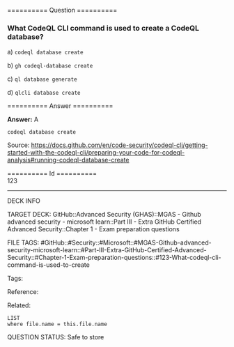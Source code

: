 ========== Question ==========  

### What CodeQL CLI command is used to create a CodeQL database?

a) `codeql database create`

b) `gh codeql-database create`

c) `ql database generate`

d) `qlcli database create`  

========== Answer ==========  

**Answer:** A

`codeql database create`

Source: https://docs.github.com/en/code-security/codeql-cli/getting-started-with-the-codeql-cli/preparing-your-code-for-codeql-analysis#running-codeql-database-create

========== Id ==========  
123

---

DECK INFO

TARGET DECK: GitHub::Advanced Security (GHAS)::MGAS - Github advanced security - microsoft learn::Part III - Extra GitHub Certified Advanced Security::Chapter 1 - Exam preparation questions

FILE TAGS: #GitHub::#Security::#Microsoft::#MGAS-Github-advanced-security-microsoft-learn::#Part-III-Extra-GitHub-Certified-Advanced-Security::#Chapter-1-Exam-preparation-questions::#123-What-codeql-cli-command-is-used-to-create

Tags:

Reference:

Related:

```dataview
LIST
where file.name = this.file.name
```

QUESTION STATUS: Safe to store
